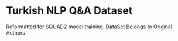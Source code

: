 # Turkish NLP Q&A Dataset
Reformatted for SQUAD2 model training.
DataSet Belongs to Original Authors
